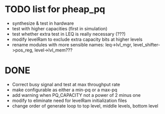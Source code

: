 # TODO list for pheap_pq

- synthesize & test in hardware
- test with higher capacities (first in simulation)
- test whether extra test in LEQ is really necessary (???)
- modify levelRam to exclude extra capacity bits at higher levels
- rename modules with more sensible names: leq->lvl_mgr, level_shifter->pos_reg, level->lvl_mem???


# DONE
- Correct busy signal and test at max throughput rate
- make configurable as either a min-pq or a max-pq
- add warning when PQ_CAPACITY not a power of 2 minus one
- modify to eliminate need for levelRam initialization files
- change order of generate loop to top level, middle levels, bottom level
